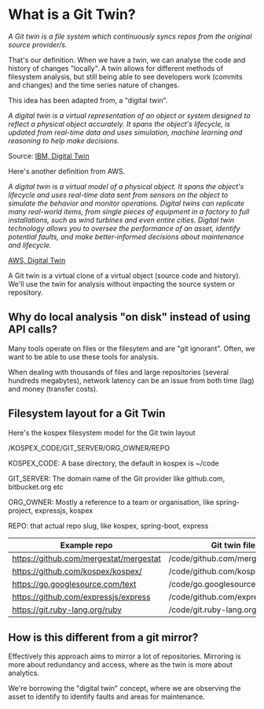 # What is a Git Twin?

_A Git twin is a file system which continuously syncs repos from the original source provider/s._

That's our definition. When we have a twin, we can analyse the code and history of changes "locally".
A twin allows for different methods of filesystem analysis, but still being able to see developers work (commits and changes) and the time series nature of changes. 

This idea has been adapted from, a "digital twin".

_A digital twin is a virtual representation of an object or system designed to reflect a physical object accurately. It spans the object's lifecycle, is updated from real-time data and uses simulation, machine learning and reasoning to help make decisions._

Source: [IBM, Digital Twin](https://www.ibm.com/topics/what-is-a-digital-twin)

Here's another definition from AWS.

_A digital twin is a virtual model of a physical object. It spans the object's lifecycle and uses real-time data sent from sensors on the object to simulate the behavior and monitor operations. Digital twins can replicate many real-world items, from single pieces of equipment in a factory to full installations, such as wind turbines and even entire cities. Digital twin technology allows you to oversee the performance of an asset, identify potential faults, and make better-informed decisions about maintenance and lifecycle._

[AWS, Digital Twin](https://aws.amazon.com/what-is/digital-twin/)

A Git twin is a virtual clone of a virtual object (source code and history). We'll use the twin for analysis without impacting the source system or repository.  

## Why do local analysis "on disk" instead of using API calls?

Many tools operate on files or the filesytem and are "git ignorant". Often, we want to be able to use these tools for analysis. 

When dealing with thousands of files and large repositories (several hundreds megabytes), network latency can be an issue from both time (lag) and money (transfer costs). 

## Filesystem layout for a Git Twin

Here's the kospex filesystem model for the Git twin layout

/KOSPEX_CODE/GIT_SERVER/ORG_OWNER/REPO

KOSPEX_CODE: A base directory, the default in kospex is ~/code

GIT_SERVER: The domain name of the Git provider like github.com, bitbucket.org etc

ORG_OWNER: Mostly a reference to a team or organisation, like spring-project, expressjs, kospex

REPO: that actual repo slug, like kospex, spring-boot, express


| Example repo                           | Git twin filepath                    |
| ------------                           | -----------------                    |
| https://github.com/mergestat/mergestat | /code/github.com/mergestat/mergestat |
| https://github.com/kospex/kospex/      | /code/github.com/kospex/kospex       |
| https://go.googlesource.com/text       | /code/go.googlesource.com/text       |
| https://github.com/expressjs/express   | /code/github.com/expressjs/express   |
| https://git.ruby-lang.org/ruby         | /code/git.ruby-lang.org/ruby         |

 


## How is this different from a git mirror?

Effectively this approach aims to mirror a lot of repositories. 
Mirroring is more about redundancy and access, where as the twin is more about analytics.

We're borrowing the "digital twin" concept, where we are observing the asset to identify to identify faults and areas for maintenance.
